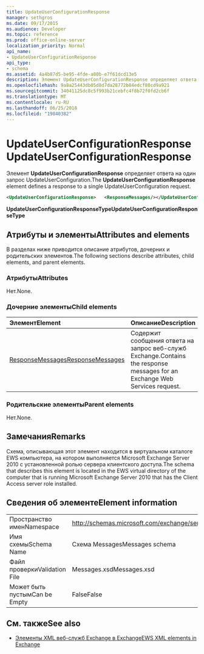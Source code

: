 ```yaml
---
title: UpdateUserConfigurationResponse
manager: sethgros
ms.date: 09/17/2015
ms.audience: Developer
ms.topic: reference
ms.prod: office-online-server
localization_priority: Normal
api_name:
- UpdateUserConfigurationResponse
api_type:
- schema
ms.assetid: 4a4b87d5-be95-4fde-a80b-e7f61dcd13e5
description: Элемент UpdateUserConfigurationResponse определяет ответа на один запрос UpdateUserConfiguration.
ms.openlocfilehash: 9a8a25443db05d8d7da28772b84edcf80cd9a921
ms.sourcegitcommit: 34041125dc8c5f993b21cebfc4f8b72f0fd2cb6f
ms.translationtype: MT
ms.contentlocale: ru-RU
ms.lasthandoff: 06/25/2018
ms.locfileid: "19840382"
---
```

# <a name="updateuserconfigurationresponse"></a><span data-ttu-id="09291-103">UpdateUserConfigurationResponse</span><span class="sxs-lookup"><span data-stu-id="09291-103">UpdateUserConfigurationResponse</span></span>

<span data-ttu-id="09291-104">Элемент **UpdateUserConfigurationResponse** определяет ответа на один запрос UpdateUserConfiguration.</span><span class="sxs-lookup"><span data-stu-id="09291-104">The **UpdateUserConfigurationResponse** element defines a response to a single UpdateUserConfiguration request.</span></span> 
  
```xml
<UpdateUserConfigurationResponse>   <ResponseMessages/></UpdateUserConfigurationResponse>
```

 <span data-ttu-id="09291-105">**UpdateUserConfigurationResponseType**</span><span class="sxs-lookup"><span data-stu-id="09291-105">**UpdateUserConfigurationResponseType**</span></span>
## <a name="attributes-and-elements"></a><span data-ttu-id="09291-106">Атрибуты и элементы</span><span class="sxs-lookup"><span data-stu-id="09291-106">Attributes and elements</span></span>

<span data-ttu-id="09291-107">В разделах ниже приводится описание атрибутов, дочерних и родительских элементов.</span><span class="sxs-lookup"><span data-stu-id="09291-107">The following sections describe attributes, child elements, and parent elements.</span></span>
  
### <a name="attributes"></a><span data-ttu-id="09291-108">Атрибуты</span><span class="sxs-lookup"><span data-stu-id="09291-108">Attributes</span></span>

<span data-ttu-id="09291-109">Нет.</span><span class="sxs-lookup"><span data-stu-id="09291-109">None.</span></span>
  
### <a name="child-elements"></a><span data-ttu-id="09291-110">Дочерние элементы</span><span class="sxs-lookup"><span data-stu-id="09291-110">Child elements</span></span>

|<span data-ttu-id="09291-111">**Элемент**</span><span class="sxs-lookup"><span data-stu-id="09291-111">**Element**</span></span>|<span data-ttu-id="09291-112">**Описание**</span><span class="sxs-lookup"><span data-stu-id="09291-112">**Description**</span></span>|
|:-----|:-----|
|[<span data-ttu-id="09291-113">ResponseMessages</span><span class="sxs-lookup"><span data-stu-id="09291-113">ResponseMessages</span></span>](responsemessages.md) <br/> |<span data-ttu-id="09291-114">Содержит сообщения ответа на запрос веб-служб Exchange.</span><span class="sxs-lookup"><span data-stu-id="09291-114">Contains the response messages for an Exchange Web Services request.</span></span>  <br/> |
   
### <a name="parent-elements"></a><span data-ttu-id="09291-115">Родительские элементы</span><span class="sxs-lookup"><span data-stu-id="09291-115">Parent elements</span></span>

<span data-ttu-id="09291-116">Нет.</span><span class="sxs-lookup"><span data-stu-id="09291-116">None.</span></span>
  
## <a name="remarks"></a><span data-ttu-id="09291-117">Замечания</span><span class="sxs-lookup"><span data-stu-id="09291-117">Remarks</span></span>

<span data-ttu-id="09291-118">Схема, описывающая этот элемент находится в виртуальном каталоге EWS компьютера, на котором выполняется Microsoft Exchange Server 2010 с установленной ролью сервера клиентского доступа.</span><span class="sxs-lookup"><span data-stu-id="09291-118">The schema that describes this element is located in the EWS virtual directory of the computer that is running Microsoft Exchange Server 2010 that has the Client Access server role installed.</span></span>
  
## <a name="element-information"></a><span data-ttu-id="09291-119">Сведения об элементе</span><span class="sxs-lookup"><span data-stu-id="09291-119">Element information</span></span>

|||
|:-----|:-----|
|<span data-ttu-id="09291-120">Пространство имен</span><span class="sxs-lookup"><span data-stu-id="09291-120">Namespace</span></span>  <br/> |http://schemas.microsoft.com/exchange/services/2006/messages  <br/> |
|<span data-ttu-id="09291-121">Имя схемы</span><span class="sxs-lookup"><span data-stu-id="09291-121">Schema Name</span></span>  <br/> |<span data-ttu-id="09291-122">Схема Messages</span><span class="sxs-lookup"><span data-stu-id="09291-122">Messages schema</span></span>  <br/> |
|<span data-ttu-id="09291-123">Файл проверки</span><span class="sxs-lookup"><span data-stu-id="09291-123">Validation File</span></span>  <br/> |<span data-ttu-id="09291-124">Messages.xsd</span><span class="sxs-lookup"><span data-stu-id="09291-124">Messages.xsd</span></span>  <br/> |
|<span data-ttu-id="09291-125">Может быть пустым</span><span class="sxs-lookup"><span data-stu-id="09291-125">Can be Empty</span></span>  <br/> |<span data-ttu-id="09291-126">False</span><span class="sxs-lookup"><span data-stu-id="09291-126">False</span></span>  <br/> |
   
## <a name="see-also"></a><span data-ttu-id="09291-127">См. также</span><span class="sxs-lookup"><span data-stu-id="09291-127">See also</span></span>



- [<span data-ttu-id="09291-128">Элементы XML веб-служб Exchange в Exchange</span><span class="sxs-lookup"><span data-stu-id="09291-128">EWS XML elements in Exchange</span></span>](ews-xml-elements-in-exchange.md)

